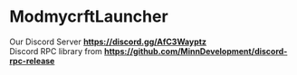 # ModmycrftLauncher
Our Discord Server <b>https://discord.gg/AfC3Wayptz</b><br>
Discord RPC library from <b>https://github.com/MinnDevelopment/discord-rpc-release</b>
